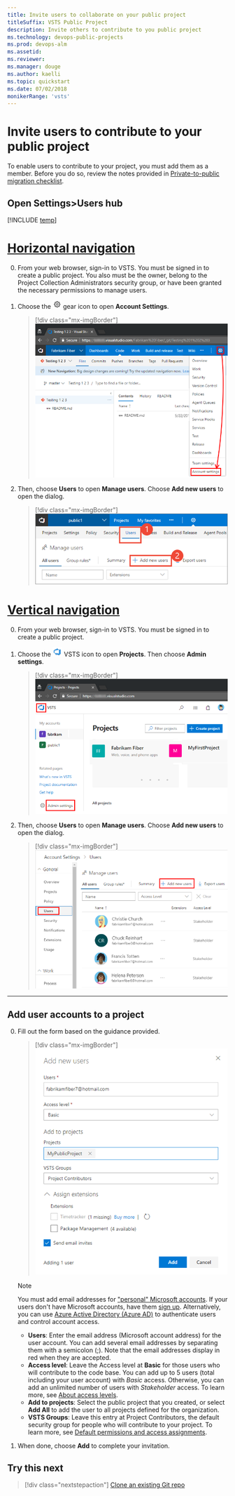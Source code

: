 ```yaml
---
title: Invite users to collaborate on your public project
titleSuffix: VSTS Public Project  
description: Invite others to contribute to you public project  
ms.technology: devops-public-projects
ms.prod: devops-alm
ms.assetid: 
ms.reviewer:
ms.manager: douge
ms.author: kaelli
ms.topic: quickstart
ms.date: 07/02/2018
monikerRange: 'vsts'
---
```




<a id="invite-others" />

# Invite users to contribute to your public project

To enable users to contribute to your project, you must add them as a member. Before you do so, review the notes provided in [Private-to-public migration checklist](migration-checklist.md).


## Open Settings>Users hub

[!INCLUDE [temp](_shared/navigation.md)] 

# [Horizontal navigation](#tab/horizontal)

0. From your web browser, sign-in to VSTS. You must be signed in to create a public project. You also must be the owner, belong to the Project Collection Administrators security group, or have been granted the necessary permissions to manage users.  

0. Choose the ![](../../_img/icons/gear-icon.png) gear icon to open **Account Settings**.

	> [!div class="mx-imgBorder"]  
	> ![Organization settings, Policy page, Security policies](../../_img/open-account-settings-horz-brn.png) 

0. Then, choose **Users** to open **Manage users**. Choose **Add new users** to open the dialog.

	> [!div class="mx-imgBorder"]  
	> ![Open Add new users dialog](_img/invite-users/open-add-new-users-dialog.png)

# [Vertical navigation](#tab/vertical)

0. From your web browser, sign-in to VSTS. You must be signed in to create a public project. 

0. Choose the ![](../../_img/icons/project-icon.png) VSTS icon to open **Projects**. Then choose **Admin settings**. 

	> [!div class="mx-imgBorder"]  
	> ![Open Organization settings](../../_img/open-admin-settings-vert.png)  

0. Then, choose **Users** to open **Manage users**. Choose **Add new users** to open the dialog.

	> [!div class="mx-imgBorder"]  
	> ![Open Add new users dialog](_img/invite-users/open-manage-users-vert.png)

---

## Add user accounts to a project

0. Fill out the form based on the guidance provided.

	> [!div class="mx-imgBorder"]  
	> ![Invite new users](_img/invite-users/add-new-user-form.png)

	> [!NOTE]
 	> You must add email addresses for
 	> ["personal" Microsoft accounts](https://www.microsoft.com/account). If your users don't have Microsoft accounts,
	> have them [sign up](https://signup.live.com/).
 	> Alternatively, you can use [Azure Active Directory (Azure AD)](../../accounts/connect-account-to-aad.md) 
	> to authenticate users and control account access.

	- **Users**: Enter the email address (Microsoft account address) for the user account. You can add several email addresses by separating them with a semicolon (;). Note that the email addresses display in red when they are accepted.
	- **Access level**: Leave the Access level at **Basic** for those users who will contribute to the code base. You can add up to 5 users (total including your user account) with *Basic* access. Otherwise, you can add an unlimited number of users with *Stakeholder* access. To learn more, see [About access levels](../security/access-levels.md).
	- **Add to projects**: Select the public project that you created, or select **Add All** to add the user to all projects defined for the organization.  
	- **VSTS Groups**: Leave this entry at Project Contributors, the default security group for people who will contribute to your project. To learn more, see [Default permissions and access assignments](../security/permissions-access.md).

5. When done, choose **Add** to complete your invitation.

<!---
## Add members to your public project from your project page 

 Are admins able to add new users from this page, or only users who have been previously added to the organization?  

0. Add members from your project page.   
	> [!div class="mx-imgBorder"]  
	> ![Add members](_img/create-public-project/add-members.png)

0. Fill out the form. 
	> [!div class="mx-imgBorder"]  
	> ![Add members](_img/create-public-project/add-member-form.png)
-->

## Try this next
> [!div class="nextstepaction"]
> [Clone an existing Git repo](clone-git-repo-public.md)